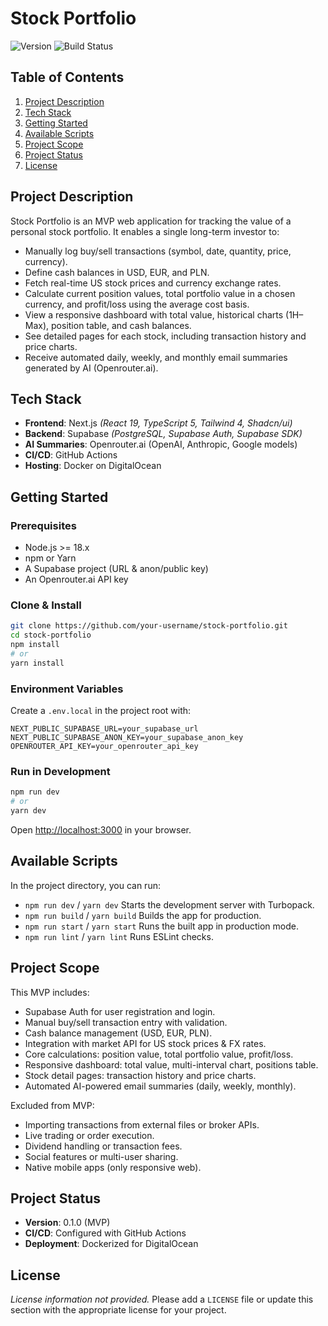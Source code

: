 # Stock Portfolio

![Version](https://img.shields.io/badge/version-0.1.0-blue) ![Build Status](https://github.com/your-username/stock-portfolio/actions/workflows/ci.yml/badge.svg)

## Table of Contents

1. [Project Description](#project-description)
2. [Tech Stack](#tech-stack)
3. [Getting Started](#getting-started)
4. [Available Scripts](#available-scripts)
5. [Project Scope](#project-scope)
6. [Project Status](#project-status)
7. [License](#license)

## Project Description

Stock Portfolio is an MVP web application for tracking the value of a personal stock portfolio. It enables a single long-term investor to:

- Manually log buy/sell transactions (symbol, date, quantity, price, currency).
- Define cash balances in USD, EUR, and PLN.
- Fetch real-time US stock prices and currency exchange rates.
- Calculate current position values, total portfolio value in a chosen currency, and profit/loss using the average cost basis.
- View a responsive dashboard with total value, historical charts (1H–Max), position table, and cash balances.
- See detailed pages for each stock, including transaction history and price charts.
- Receive automated daily, weekly, and monthly email summaries generated by AI (Openrouter.ai).

## Tech Stack

- **Frontend**: Next.js _(React 19, TypeScript 5, Tailwind 4, Shadcn/ui)_
- **Backend**: Supabase _(PostgreSQL, Supabase Auth, Supabase SDK)_
- **AI Summaries**: Openrouter.ai (OpenAI, Anthropic, Google models)
- **CI/CD**: GitHub Actions
- **Hosting**: Docker on DigitalOcean

## Getting Started

### Prerequisites

- Node.js >= 18.x
- npm or Yarn
- A Supabase project (URL & anon/public key)
- An Openrouter.ai API key

### Clone & Install

```bash
git clone https://github.com/your-username/stock-portfolio.git
cd stock-portfolio
npm install
# or
yarn install
```

### Environment Variables

Create a `.env.local` in the project root with:

```env
NEXT_PUBLIC_SUPABASE_URL=your_supabase_url
NEXT_PUBLIC_SUPABASE_ANON_KEY=your_supabase_anon_key
OPENROUTER_API_KEY=your_openrouter_api_key
```

### Run in Development

```bash
npm run dev
# or
yarn dev
```

Open [http://localhost:3000](http://localhost:3000) in your browser.

## Available Scripts

In the project directory, you can run:

- `npm run dev` / `yarn dev`
  Starts the development server with Turbopack.
- `npm run build` / `yarn build`
  Builds the app for production.
- `npm run start` / `yarn start`
  Runs the built app in production mode.
- `npm run lint` / `yarn lint`
  Runs ESLint checks.

## Project Scope

This MVP includes:

- Supabase Auth for user registration and login.
- Manual buy/sell transaction entry with validation.
- Cash balance management (USD, EUR, PLN).
- Integration with market API for US stock prices & FX rates.
- Core calculations: position value, total portfolio value, profit/loss.
- Responsive dashboard: total value, multi-interval chart, positions table.
- Stock detail pages: transaction history and price charts.
- Automated AI-powered email summaries (daily, weekly, monthly).

Excluded from MVP:

- Importing transactions from external files or broker APIs.
- Live trading or order execution.
- Dividend handling or transaction fees.
- Social features or multi-user sharing.
- Native mobile apps (only responsive web).

## Project Status

- **Version**: 0.1.0 (MVP)
- **CI/CD**: Configured with GitHub Actions
- **Deployment**: Dockerized for DigitalOcean

## License

_License information not provided._
Please add a `LICENSE` file or update this section with the appropriate license for your project.
